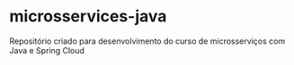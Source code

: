 # microsservices-java
Repositório criado para desenvolvimento do curso de microsserviços com Java e Spring Cloud
